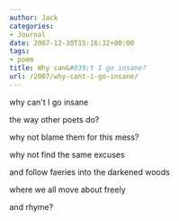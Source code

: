 ```yaml
---
author: Jack
categories:
- Journal
date: 2007-12-30T15:16:32+00:00
tags:
- poem
title: Why can&#039;t I go insane?
url: /2007/why-cant-i-go-insane/
---
```


why can't I go insane
  
the way other poets do?
  
why not blame them for this mess?
  
why not find the same excuses
  
and follow faeries into the darkened woods
  
where we all move about freely
  
and rhyme?